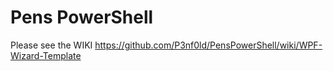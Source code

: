 # Pens PowerShell

Please see the WIKI https://github.com/P3nf0ld/PensPowerShell/wiki/WPF-Wizard-Template
